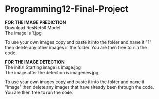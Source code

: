 # Programming12-Final-Project


**FOR THE IMAGE PREDICTION**<br>
Download ResNet50 Model <br>
The image is 1.jpg<br>

To use your own images copy and paste it into the folder and name it "1" then delete any other images in the folder. You are then free to run the code.<br>

**FOR THE IMAGE DETECTION**<br>
The initial Starting image is image.jpg<br>
The image after the detection is imagenew.jpg<br>

To use your own images copy and paste it into the folder and name it "image" then delete any images that have already been through the code. You are then free to run the code. 
